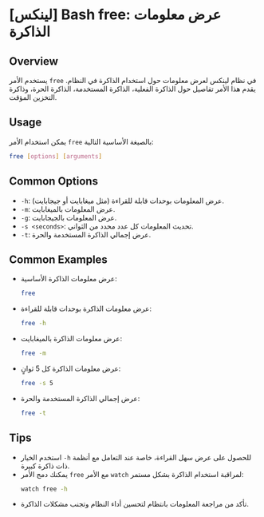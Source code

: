 # [لينكس] Bash free: عرض معلومات الذاكرة

## Overview
يستخدم الأمر `free` في نظام لينكس لعرض معلومات حول استخدام الذاكرة في النظام. يقدم هذا الأمر تفاصيل حول الذاكرة الفعلية، الذاكرة المستخدمة، الذاكرة الحرة، وذاكرة التخزين المؤقت.

## Usage
يمكن استخدام الأمر `free` بالصيغة الأساسية التالية:

```bash
free [options] [arguments]
```

## Common Options
- `-h`: عرض المعلومات بوحدات قابلة للقراءة (مثل ميغابايت أو جيجابايت).
- `-m`: عرض المعلومات بالميغابايت.
- `-g`: عرض المعلومات بالجيجابايت.
- `-s <seconds>`: تحديث المعلومات كل عدد محدد من الثواني.
- `-t`: عرض إجمالي الذاكرة المستخدمة والحرة.

## Common Examples
- عرض معلومات الذاكرة الأساسية:
  ```bash
  free
  ```

- عرض معلومات الذاكرة بوحدات قابلة للقراءة:
  ```bash
  free -h
  ```

- عرض معلومات الذاكرة بالميغابايت:
  ```bash
  free -m
  ```

- عرض معلومات الذاكرة كل 5 ثوانٍ:
  ```bash
  free -s 5
  ```

- عرض إجمالي الذاكرة المستخدمة والحرة:
  ```bash
  free -t
  ```

## Tips
- استخدم الخيار `-h` للحصول على عرض سهل القراءة، خاصة عند التعامل مع أنظمة ذات ذاكرة كبيرة.
- يمكنك دمج الأمر `free` مع الأمر `watch` لمراقبة استخدام الذاكرة بشكل مستمر:
  ```bash
  watch free -h
  ```
- تأكد من مراجعة المعلومات بانتظام لتحسين أداء النظام وتجنب مشكلات الذاكرة.